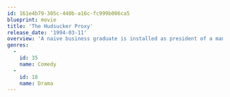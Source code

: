 ```yaml
---
id: 161e4b79-305c-440b-a16c-fc999b006ca5
blueprint: movie
title: 'The Hudsucker Proxy'
release_date: '1994-03-11'
overview: 'A naive business graduate is installed as president of a manufacturing company as part of a stock scam.'
genres:
  -
    id: 35
    name: Comedy
  -
    id: 18
    name: Drama
---
```

